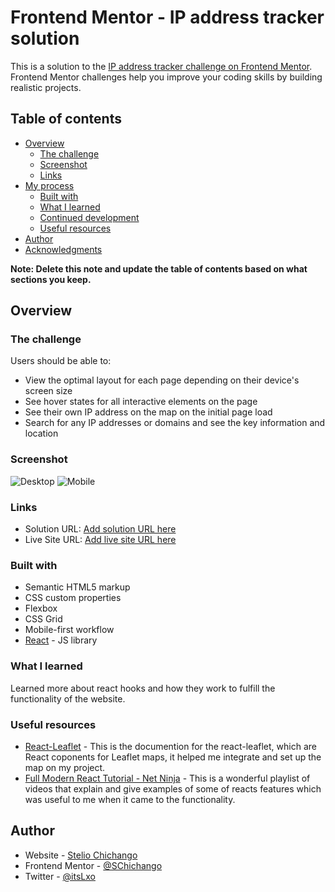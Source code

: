 <!-- @format -->

# Frontend Mentor - IP address tracker solution

This is a solution to the [IP address tracker challenge on Frontend Mentor](https://www.frontendmentor.io/challenges/ip-address-tracker-I8-0yYAH0). Frontend Mentor challenges help you improve your coding skills by building realistic projects.

## Table of contents

- [Overview](#overview)
  - [The challenge](#the-challenge)
  - [Screenshot](#screenshot)
  - [Links](#links)
- [My process](#my-process)
  - [Built with](#built-with)
  - [What I learned](#what-i-learned)
  - [Continued development](#continued-development)
  - [Useful resources](#useful-resources)
- [Author](#author)
- [Acknowledgments](#acknowledgments)

**Note: Delete this note and update the table of contents based on what sections you keep.**

## Overview

### The challenge

Users should be able to:

- View the optimal layout for each page depending on their device's screen size
- See hover states for all interactive elements on the page
- See their own IP address on the map on the initial page load
- Search for any IP addresses or domains and see the key information and location

### Screenshot

![Desktop](./screenshots/screenshot1.jpg)
![Mobile](./screenshots/screenshot2.jpg)

### Links

- Solution URL: [Add solution URL here](https://your-solution-url.com)
- Live Site URL: [Add live site URL here](https://your-live-site-url.com)

### Built with

- Semantic HTML5 markup
- CSS custom properties
- Flexbox
- CSS Grid
- Mobile-first workflow
- [React](https://reactjs.org/) - JS library

### What I learned

Learned more about react hooks and how they work to fulfill the functionality of the website.

### Useful resources

- [React-Leaflet](https://react-leaflet.js.org/docs) - This is the documention for the react-leaflet, which are React coponents for Leaflet maps, it helped me integrate and set up the map on my project.
- [Full Modern React Tutorial - Net Ninja](https://www.youtube.com/playlist?list=PL4cUxeGkcC9gZD-Tvwfod2gaISzfRiP9d) - This is a wonderful playlist of videos that explain and give examples of some of reacts features which was useful to me when it came to the functionality.

## Author

- Website - [Stelio Chichango](https://www.your-site.com)
- Frontend Mentor - [@SChichango](https://www.frontendmentor.io/profile/SChichango)
- Twitter - [@itsLxo](https://www.twitter.com/itsLio)
